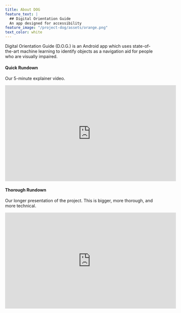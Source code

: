 ```yaml
---
title: About DOG
feature_text: |
  ## Digital Orientation Guide
  An app designed for accessibility
feature_image: "/project-dog/assets/orange.png"
text_color: white
---
```


Digital Orientation Guide (D.O.G.) is an Android app which uses state-of-the-art machine learning to identify objects as a navigation aid for people who are visually impaired.

#### Quick Rundown

Our 5-minute explainer video.

<iframe width="560" height="315" src="https://www.youtube.com/embed/q7nqO-0x8L0" title="YouTube video player" frameborder="0" allow="accelerometer; autoplay; clipboard-write; encrypted-media; gyroscope; picture-in-picture" allowfullscreen></iframe>

#### Thorough Rundown

Our longer presentation of the project. This is bigger, more thorough, and more technical.

<iframe width="560" height="315" src="https://www.youtube.com/embed/v7aJbRaYJuM" title="YouTube video player" frameborder="0" allow="accelerometer; autoplay; clipboard-write; encrypted-media; gyroscope; picture-in-picture" allowfullscreen></iframe>
